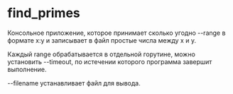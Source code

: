 # find_primes

Консольное приложение, которое принимает сколько угодно --range в формате x:y и записывает в файл простые числа между x и y.

Каждый range обрабатывается в отдельной горутине, можно установить --timeout, по истечении которого программа завершит выполнение.

--filename устанавливает файл для вывода.
